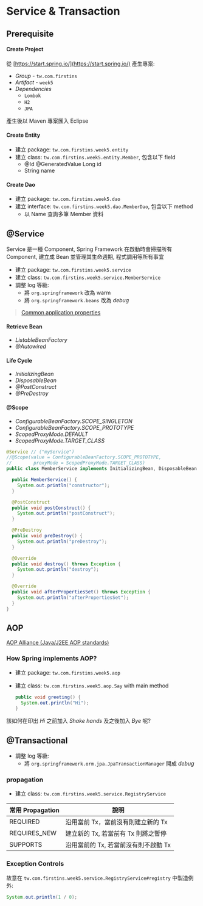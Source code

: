 # Service & Transaction

## Prerequisite

#### Create Project

從 [https://start.spring.io/](https://start.spring.io/) 產生專案:

- *Group* - `tw.com.firstins`
- *Artifact* - `week5`
- *Dependencies*
	- `Lombok`
	- `H2`
	- `JPA`

產生後以 Maven 專案匯入 Eclipse

#### Create Entity

- 建立 package: `tw.com.firstins.week5.entity`
- 建立 class: `tw.com.firstins.week5.entity.Member`, 包含以下 field
	- @Id @GeneratedValue Long id
	- String name

#### Create Dao

- 建立 package: `tw.com.firstins.week5.dao`
- 建立 interface: `tw.com.firstins.week5.dao.MemberDao`, 包含以下 method
	- 以 Name 查詢多筆 Member 資料

## @Service

Service 是一種 Component, Spring Framework 在啟動時會掃描所有 Component, 建立成 Bean 並管理其生命週期, 程式調用等所有事宜

- 建立 package: `tw.com.firstins.week5.service`
- 建立 class: `tw.com.firstins.week5.service.MemberService`
- 調整 log 等級:
	- 將 `org.springframework` 改為 warm
	- 將 `org.springframework.beans` 改為 *debug*

> [Common application properties](https://docs.spring.io/spring-boot/docs/current/reference/htmlsingle/#common-application-properties)

#### Retrieve Bean

- *ListableBeanFactory*
- *@Autowired*

#### Life Cycle

- *InitializingBean*
- *DisposableBean*
- *@PostConstruct*
- *@PreDestroy*

#### @Scope

- *ConfigurableBeanFactory.SCOPE_SINGLETON* 
- *ConfigurableBeanFactory.SCOPE_PROTOTYPE*
- *ScopedProxyMode.DEFAULT*
- *ScopedProxyMode.TARGET_CLASS*

```java
@Service // ("myService")
//@Scope(value = ConfigurableBeanFactory.SCOPE_PROTOTYPE,
//        proxyMode = ScopedProxyMode.TARGET_CLASS)
public class MemberService implements InitializingBean, DisposableBean {

  public MemberService() {
    System.out.println("constructor");
  }

  @PostConstruct
  public void postConstruct() {
    System.out.println("postConstruct");
  }

  @PreDestroy
  public void preDestroy() {
    System.out.println("preDestroy");
  }

  @Override
  public void destroy() throws Exception {
    System.out.println("destroy");
  }

  @Override
  public void afterPropertiesSet() throws Exception {
    System.out.println("afterPropertiesSet");
  }
}
```

## AOP

[AOP Alliance (Java/J2EE AOP standards)](http://aopalliance.sourceforge.net/)

### How Spring implements AOP?

- 建立 package: `tw.com.firstins.week5.aop`
- 建立 class: `tw.com.firstins.week5.aop.Say` with main method

	```java
	public void greeting() {
	  System.out.println("Hi");
	}
	```

該如何在印出 *Hi* 之前加入 *Shake hands* 及之後加入 *Bye* 呢?

## @Transactional

- 調整 log 等級:
	- 將 `org.springframework.orm.jpa.JpaTransactionManager` 開成 *debug*

### propagation

- 建立 class: `tw.com.firstins.week5.service.RegistryService`

| 常用 Propagation | 說明 |
|-----|-----|
| REQUIRED | 沿用當前 Tx，當前沒有則建立新的 Tx |
| REQUIRES_NEW | 建立新的 Tx, 若當前有 Tx 則將之暫停 |
| SUPPORTS | 沿用當前的 Tx, 若當前沒有則不啟動 Tx |

### Exception Controls

故意在 `tw.com.firstins.week5.service.RegistryService#registry` 中製造例外:

```java
System.out.println(1 / 0);
```

